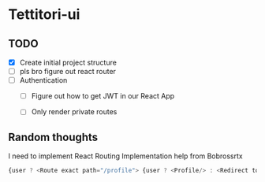 # Tettitori-ui

## TODO
- [x] Create initial project structure
- [ ] pls bro figure out react router
- [ ] Authentication
    - [ ] Figure out how to get JWT in our React App
    - [ ] Only render private routes


## Random thoughts
I need to implement React Routing 
Implementation help from Bobrossrtx
```js
{user ? <Route exact path="/profile"> {user ? <Profile/> : <Redirect to="/auth/login"/>} </Route> : ( <Route exact path="/profile"> <Login/> </Route> )}```
    